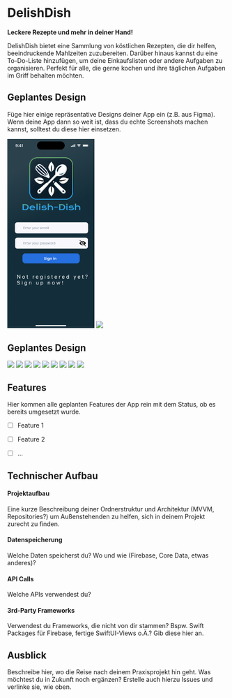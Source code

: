 # DelishDish

**Leckere Rezepte und mehr in deiner Hand!**

DelishDish bietet eine Sammlung von köstlichen Rezepten, die dir helfen, beeindruckende Mahlzeiten zuzubereiten. 
Darüber hinaus kannst du eine To-Do-Liste hinzufügen, um deine Einkaufslisten oder andere Aufgaben zu organisieren. 
Perfekt für alle, die gerne kochen und ihre täglichen Aufgaben im Griff behalten möchten.

## Geplantes Design
Füge hier einige repräsentative Designs deiner App ein (z.B. aus Figma).
Wenn deine App dann so weit ist, dass du echte Screenshots machen kannst, solltest du diese hier einsetzen.
<p>
  <img src="./img/DelishDish - LoginView - Anmelden_1.png" width="200">
  <img src="./img/img/DelishDish - LoginView - Registieren_2.png" width="200">
</p>
  
  ## Geplantes Design
  <p>
  <img src="./img/img/DelsihDish - RecipesListView_3.png" width="200">
  <img src="./img/img/img/DelishDish - RecpeListDetailsView - Ingredient_4.png.png" width="200">
  <img src="./img/img/img/DelishDish - RecpeListDetailsView - Measure_5.png" width="200">
  <img src="./img/img/DelsihDish - RecipesListView_3.png" width="200">
  <img src="./img/img/DelsihDish - RecipesListView_3.png" width="200">
  <img src="./img/img/DelsihDish - RecipesListView_3.png" width="200">
  <img src="./img/img/DelsihDish - RecipesListView_3.png" width="200">
  <img src="./img/img/DelsihDish - RecipesListView_3.png" width="200">
  <img src="./img/img/DelsihDish - RecipesListView_3.png" width="200">
</p>


## Features
Hier kommen alle geplanten Features der App rein mit dem Status, ob es bereits umgesetzt wurde.

- [ ] Feature 1
- [ ] Feature 2
- [ ] ...


## Technischer Aufbau

#### Projektaufbau
Eine kurze Beschreibung deiner Ordnerstruktur und Architektur (MVVM, Repositories?) um Außenstehenden zu helfen, sich in deinem Projekt zurecht zu finden.

#### Datenspeicherung
Welche Daten speicherst du? Wo und wie (Firebase, Core Data, etwas anderes)?

#### API Calls
Welche APIs verwendest du?

#### 3rd-Party Frameworks
Verwendest du Frameworks, die nicht von dir stammen? Bspw. Swift Packages für Firebase, fertige SwiftUI-Views o.Ä.? Gib diese hier an.


## Ausblick
Beschreibe hier, wo die Reise nach deinem Praxisprojekt hin geht. Was möchtest du in Zukunft noch ergänzen? Erstelle auch hierzu Issues und verlinke sie, wie oben.
 
